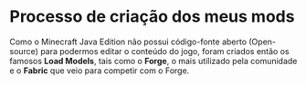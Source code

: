 # Processo de criação dos meus mods
Como o Minecraft Java Edition não possui código-fonte aberto (Open-source) para podermos editar o conteúdo do jogo, foram criados então os famosos **Load Models**, tais como o **Forge**, o mais utilizado pela comunidade e o **Fabric** que veio para competir com o Forge.
